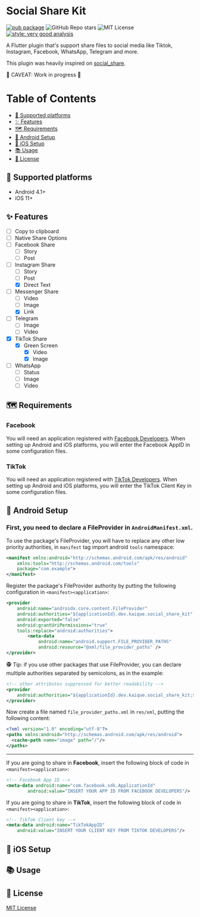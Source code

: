 # Social Share Kit
[![pub package](https://img.shields.io/pub/v/social_share_kit.svg)](https://pub.dartlang.org/packages/social_share_kit)
![GitHub Repo stars](https://img.shields.io/github/stars/kaiquegazola/social_share_kit)
![MIT License](https://img.shields.io/github/license/kaiquegazola/social_share_kit)
[![style: very good analysis](https://img.shields.io/badge/style-very_good_analysis-B22C89.svg)](https://pub.dev/packages/very_good_analysis)

A Flutter plugin that's support share files to social media like Tiktok, Instagram, Facebook, WhatsApp, Telegram and more.

This plugin was heavily inspired on [social_share](https://pub.dev/packages/social_share).

🚧 CAVEAT: Work in progress 🚧

# Table of Contents
* [📱 Supported platforms](#-supported-platforms)
* [✨ Features](#-features)
* [🗺 Requirements](#-requirements)
* [🤖 Android Setup](#-android-setup)
* [🍎 iOS Setup](#-ios-setup)
* [📚 Usage](#-usage)
* [📑 License](#-license)

## 📱 Supported platforms
- Android 4.1+
- iOS 11+

## ✨ Features
- [ ] Copy to clipboard
- [ ] Native Share Options
- [ ] Facebook Share
  - [ ] Story
  - [ ] Post
- [ ] Instagram Share
  - [ ] Story
  - [ ] Post
  - [x] Direct Text
- [ ] Messenger Share
  - [ ] Video
  - [ ] Image
  - [x] Link
- [ ] Telegram
  - [ ] Image
  - [ ] Video
- [x] TikTok Share
  - [x] Green Screen
    - [x] Video
    - [x] Image
- [ ] WhatsApp
  - [ ] Status
  - [ ] Image
  - [ ] Video

## 🗺 Requirements

### Facebook
You will need an application registered with [Facebook Developers](https://developers.facebook.com/apps/).
When setting up Android and iOS platforms, you will enter the Facebook AppID in some configuration files.

### TikTok
You will need an application registered with [TikTok Developers](https://developers.tiktok.com/doc/getting-started-create-an-app/).
When setting up Android and iOS platforms, you will enter the TikTok Client Key in some configuration files.

## 🤖 Android Setup

### First, you need to declare a FileProvider in `AndroidManifest.xml`.
To use the package's FileProvider, you will have to replace any other low priority authorities, in `manifest` tag import android `tools` namespace:

```xml
<manifest xmlns:android="http://schemas.android.com/apk/res/android"
    xmlns:tools="http://schemas.android.com/tools"
    package="com.example">
</manifest>
```

Register the package's FileProvider authority by putting the following configuration in `<manifest><application>`:

```xml
<provider
    android:name="androidx.core.content.FileProvider"
    android:authorities="${applicationId}.dev.kaique.social_share_kit"
    android:exported="false"
    android:grantUriPermissions="true"
    tools:replace="android:authorities">
        <meta-data
            android:name="android.support.FILE_PROVIDER_PATHS"
            android:resource="@xml/file_provider_paths" />
</provider>
```

🕵 Tip: if you use other packages that use FileProvider, you can declare multiple authorities separated by semicolons, as in the example:

```xml
<!-- other attributes suppressed for better readability -->
<provider
    android:authorities="${applicationId}.dev.kaique.social_share_kit;${applicationId}.com.shekarmudaliyar.social_share">
</provider>
```

Now create a file named `file_provider_paths.xml` in `res/xml`, putting the following content:

```xml
<?xml version="1.0" encoding="utf-8"?>
<paths xmlns:android="http://schemas.android.com/apk/res/android">
  <cache-path name="image" path="/"/>
</paths>
```

---

If you are going to share in **Facebook**, insert the following block of code in `<manifest><application>`:
```xml
<!-- Facebook App ID -->
<meta-data android:name="com.facebook.sdk.ApplicationId"
        android:value="INSERT YOUR APP ID FROM FACEBOOK DEVELOPERS"/>
```

If you are going to share in **TikTok**, insert the following block of code in `<manifest><application>`:
```xml
<!-- TikTok Client key -->
<meta-data android:name="TikTokAppID"
    android:value="INSERT YOUR CLIENT KEY FROM TIKTOK DEVELOPERS"/>
```

## 🍎 iOS Setup

## 📚 Usage

## 📑 License
[MIT License](LICENSE)
